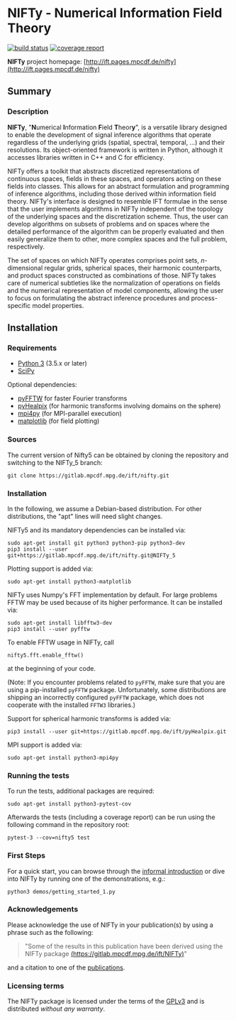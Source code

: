 NIFTy - Numerical Information Field Theory
==========================================
[![build status](https://gitlab.mpcdf.mpg.de/ift/NIFTy/badges/NIFTy_5/build.svg)](https://gitlab.mpcdf.mpg.de/ift/NIFTy/commits/NIFTy_5)
[![coverage report](https://gitlab.mpcdf.mpg.de/ift/NIFTy/badges/NIFTy_5/coverage.svg)](https://gitlab.mpcdf.mpg.de/ift/NIFTy/commits/NIFTy_5)

**NIFTy** project homepage:
[http://ift.pages.mpcdf.de/nifty](http://ift.pages.mpcdf.de/nifty)

Summary
-------

### Description

**NIFTy**, "**N**umerical **I**nformation **F**ield **T**heor<strong>y</strong>", is
a versatile library designed to enable the development of signal
inference algorithms that operate regardless of the underlying grids
(spatial, spectral, temporal, …) and their resolutions.
Its object-oriented framework is written in Python, although it accesses
libraries written in C++ and C for efficiency.

NIFTy offers a toolkit that abstracts discretized representations of
continuous spaces, fields in these spaces, and operators acting on
these fields into classes.
This allows for an abstract formulation and programming of inference
algorithms, including those derived within information field theory.
NIFTy's interface is designed to resemble IFT formulae in the sense
that the user implements algorithms in NIFTy independent of the topology
of the underlying spaces and the discretization scheme.
Thus, the user can develop algorithms on subsets of problems and on
spaces where the detailed performance of the algorithm can be properly
evaluated and then easily generalize them to other, more complex spaces
and the full problem, respectively.

The set of spaces on which NIFTy operates comprises point sets,
*n*-dimensional regular grids, spherical spaces, their harmonic
counterparts, and product spaces constructed as combinations of those.
NIFTy takes care of numerical subtleties like the normalization of
operations on fields and the numerical representation of model
components, allowing the user to focus on formulating the abstract
inference procedures and process-specific model properties.


Installation
------------

### Requirements

- [Python 3](https://www.python.org/) (3.5.x or later)
- [SciPy](https://www.scipy.org/)

Optional dependencies:
- [pyFFTW](https://pypi.python.org/pypi/pyFFTW) for faster Fourier transforms
- [pyHealpix](https://gitlab.mpcdf.mpg.de/ift/pyHealpix) (for harmonic
    transforms involving domains on the sphere)
- [mpi4py](https://mpi4py.scipy.org) (for MPI-parallel execution)
- [matplotlib](https://matplotlib.org/) (for field plotting)

### Sources

The current version of Nifty5 can be obtained by cloning the repository and
switching to the NIFTy_5 branch:

    git clone https://gitlab.mpcdf.mpg.de/ift/nifty.git

### Installation

In the following, we assume a Debian-based distribution. For other
distributions, the "apt" lines will need slight changes.

NIFTy5 and its mandatory dependencies can be installed via:

    sudo apt-get install git python3 python3-pip python3-dev
    pip3 install --user git+https://gitlab.mpcdf.mpg.de/ift/nifty.git@NIFTy_5

Plotting support is added via:

    sudo apt-get install python3-matplotlib

NIFTy uses Numpy's FFT implementation by default. For large problems FFTW may be
used because of its higher performance. It can be installed via:

    sudo apt-get install libfftw3-dev
    pip3 install --user pyfftw

To enable FFTW usage in NIFTy, call

    nifty5.fft.enable_fftw()

at the beginning of your code.

(Note: If you encounter problems related to `pyFFTW`, make sure that you are
using a pip-installed `pyFFTW` package. Unfortunately, some distributions are
shipping an incorrectly configured `pyFFTW` package, which does not cooperate
with the installed `FFTW3` libraries.)

Support for spherical harmonic transforms is added via:

    pip3 install --user git+https://gitlab.mpcdf.mpg.de/ift/pyHealpix.git

MPI support is added via:

    sudo apt-get install python3-mpi4py

### Running the tests

To run the tests, additional packages are required:

    sudo apt-get install python3-pytest-cov

Afterwards the tests (including a coverage report) can be run using the
following command in the repository root:

    pytest-3 --cov=nifty5 test


### First Steps

For a quick start, you can browse through the [informal
introduction](http://ift.pages.mpcdf.de/nifty/code.html) or
dive into NIFTy by running one of the demonstrations, e.g.:

    python3 demos/getting_started_1.py


### Acknowledgements

Please acknowledge the use of NIFTy in your publication(s) by using a
phrase such as the following:

> "Some of the results in this publication have been derived using the
> NIFTy package [(https://gitlab.mpcdf.mpg.de/ift/NIFTy)](https://gitlab.mpcdf.mpg.de/ift/NIFTy)"

and a citation to one of the [publications](http://ift.pages.mpcdf.de/nifty/citations.html).


### Licensing terms

The NIFTy package is licensed under the terms of the
[GPLv3](https://www.gnu.org/licenses/gpl.html) and is distributed
*without any warranty*.
